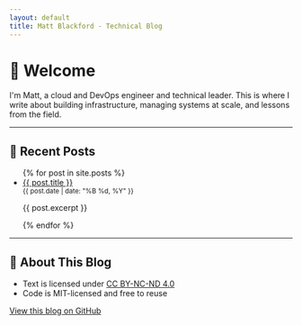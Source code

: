 ```yaml
---
layout: default
title: Matt Blackford - Technical Blog
---
```


# 👋 Welcome

I'm Matt, a cloud and DevOps engineer and technical leader. This is where I write about building infrastructure, managing systems at scale, and lessons from the field.

---

## 📝 Recent Posts

<ul>
  {% for post in site.posts %}
    <li>
      <a href="{{ post.url }}">{{ post.title }}</a><br>
      <small>{{ post.date | date: "%B %d, %Y" }}</small><br>
      <p>{{ post.excerpt }}</p>
    </li>
  {% endfor %}
</ul>

---

## 📌 About This Blog

- Text is licensed under [CC BY-NC-ND 4.0](https://creativecommons.org/licenses/by-nc-nd/4.0/)
- Code is MIT-licensed and free to reuse

[View this blog on GitHub](https://github.com/mblackford/blog)